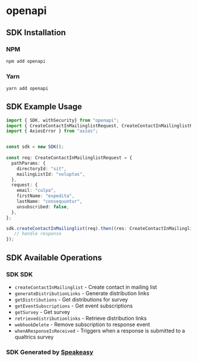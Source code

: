 # openapi

<!-- Start SDK Installation -->
## SDK Installation

### NPM

```bash
npm add openapi
```

### Yarn

```bash
yarn add openapi
```
<!-- End SDK Installation -->

## SDK Example Usage
<!-- Start SDK Example Usage -->
```typescript
import { SDK, withSecurity} from "openapi";
import { CreateContactInMailinglistRequest, CreateContactInMailinglistResponse } from "openapi/src/sdk/models/operations";
import { AxiosError } from "axios";


const sdk = new SDK();
    
const req: CreateContactInMailinglistRequest = {
  pathParams: {
    directoryId: "sit",
    mailingListId: "voluptas",
  },
  request: {
    email: "culpa",
    firstName: "expedita",
    lastName: "consequuntur",
    unsubscribed: false,
  },
};

sdk.createContactInMailinglist(req).then((res: CreateContactInMailinglistResponse | AxiosError) => {
   // handle response
});
```
<!-- End SDK Example Usage -->

<!-- Start SDK Available Operations -->
## SDK Available Operations

### SDK SDK

* `createContactInMailinglist` - Create contact in mailing list
* `generateDistributionLinks` - Generate distribution links
* `getDistributions` - Get distributions for survey
* `getEventSubscriptions` - Get event subscriptions
* `getSurvey` - Get survey
* `retrievedistributionlinks` - Retrieve distribution links
* `webhookDelete` - Remove subscription to response event
* `whenAResponseIsReceived` - Triggers when a response is submitted to a qualtrics survey

<!-- End SDK Available Operations -->

### SDK Generated by [Speakeasy](https://docs.speakeasyapi.dev/docs/using-speakeasy/client-sdks)
